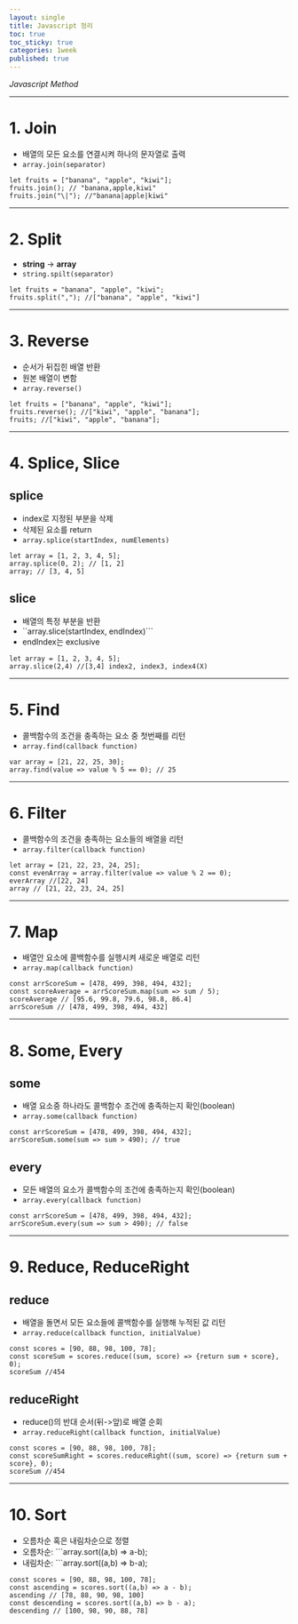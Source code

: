 ```yaml
---
layout: single
title: Javascript 정리
toc: true
toc_sticky: true
categories: 1week
published: true
---
```


*Javascript Method*

-----------------

# 1. Join
* 배열의 모든 요소를 연결시켜 하나의 문자열로 출력
* ```array.join(separator)```
```
let fruits = ["banana", "apple", "kiwi"];
fruits.join(); // "banana,apple,kiwi"
fruits.join("\|"); //"banana|apple|kiwi"
```

-----------------

# 2. Split
* **string** -> **array**
* ```string.spilt(separator)```
```
let fruits = "banana", "apple", "kiwi";
fruits.split(","); //["banana", "apple", "kiwi"]
```

-----------------

# 3. Reverse
* 순서가 뒤집힌 배열 반환
* 원본 배열이 변함
* ```array.reverse()```
```
let fruits = ["banana", "apple", "kiwi"];
fruits.reverse(); //["kiwi", "apple", "banana"];
fruits; //["kiwi", "apple", "banana"];
```

-----------------

# 4. Splice, Slice
## splice
* index로 지정된 부분을 삭제
* 삭제된 요소를 return
* ```array.splice(startIndex, numElements)```
```
let array = [1, 2, 3, 4, 5];
array.splice(0, 2); // [1, 2]
array; // [3, 4, 5]
```

## slice
* 배열의 특정 부분을 반환
* ``array.slice(startIndex, endIndex)```
* endIndex는 exclusive
```
let array = [1, 2, 3, 4, 5];
array.slice(2,4) //[3,4] index2, index3, index4(X)
```

-----------------

# 5. Find
* 콜백함수의 조건을 충족하는 요소 중 첫번째를 리턴
* ```array.find(callback function)```
```
var array = [21, 22, 25, 30];
array.find(value => value % 5 == 0); // 25
```

-----------------

# 6. Filter
* 콜백함수의 조건을 충족하는 요소들의 배열을 리턴
* ```array.filter(callback function)```
```
let array = [21, 22, 23, 24, 25];
const evenArray = array.filter(value => value % 2 == 0);
everArray //[22, 24]
array // [21, 22, 23, 24, 25]
```

-----------------

# 7. Map
* 배열안 요소에 콜백함수를 실행시켜 새로운 배열로 리턴
* ```array.map(callback function)```
```
const arrScoreSum = [478, 499, 398, 494, 432];
const scoreAverage = arrScoreSum.map(sum => sum / 5);
scoreAverage // [95.6, 99.8, 79.6, 98.8, 86.4]
arrScoreSum // [478, 499, 398, 494, 432]
```

-----------------

# 8. Some, Every
## some
* 배열 요소중 하나라도 콜백함수 조건에 충족하는지 확인(boolean)
* ```array.some(callback function)```
```
const arrScoreSum = [478, 499, 398, 494, 432];
arrScoreSum.some(sum => sum > 490); // true
```

## every
* 모든 배열의 요소가 콜백함수의 조건에 충족하는지 확인(boolean)
* ```array.every(callback function)```
```
const arrScoreSum = [478, 499, 398, 494, 432];
arrScoreSum.every(sum => sum > 490); // false
```

-----------------

# 9. Reduce, ReduceRight
## reduce
* 배열을 돌면서 모든 요소들에 콜백함수를 실행해 누적된 값 리턴
* ```array.reduce(callback function, initialValue)```
```
const scores = [90, 88, 98, 100, 78];
const scoreSum = scores.reduce((sum, score) => {return sum + score}, 0);
scoreSum //454
```

## reduceRight
* reduce()의 반대 순서(뒤->앞)로 배열 순회
* ```array.reduceRight(callback function, initialValue)```
```
const scores = [90, 88, 98, 100, 78];
const scoreSumRight = scores.reduceRight((sum, score) => {return sum + score}, 0);
scoreSum //454
```

-----------------

# 10. Sort
* 오름차순 혹은 내림차순으로 정렬
* 오름차순: ```array.sort((a,b) => a-b);
* 내림차순: ```array.sort((a,b) => b-a);
```
const scores = [90, 88, 98, 100, 78];
const ascending = scores.sort((a,b) => a - b);
ascending // [78, 88, 90, 98, 100]
const descending = scores.sort((a,b) => b - a);
descending // [100, 98, 90, 88, 78]
```
